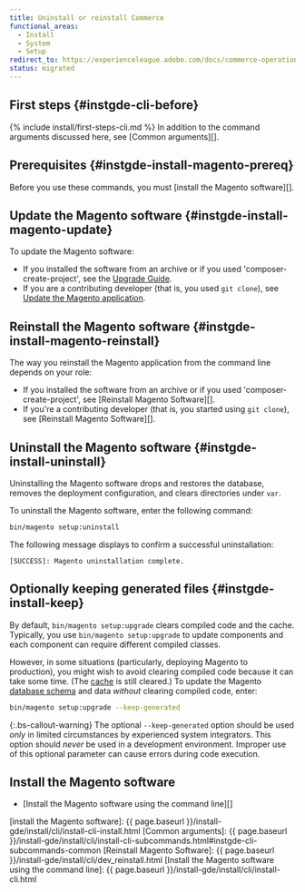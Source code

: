 ```yaml
---
title: Uninstall or reinstall Commerce
functional_areas:
  - Install
  - System
  - Setup
redirect_to: https://experienceleague.adobe.com/docs/commerce-operations/installation-guide/tutorials/uninstall.html
status: migrated
---
```


## First steps {#instgde-cli-before}

{% include install/first-steps-cli.md %}
In addition to the command arguments discussed here, see [Common arguments][].

## Prerequisites {#instgde-install-magento-prereq}

Before you use these commands, you must [install the Magento software][].

## Update the Magento software {#instgde-install-magento-update}

To update the Magento software:

*  If you installed the software from an archive or if you used 'composer-create-project', see the [Upgrade Guide](https://experienceleague.adobe.com/docs/commerce-operations/upgrade-guide/overview.html).
*  If you are a contributing developer (that is, you used `git clone`), see [Update the Magento application][].

## Reinstall the Magento software {#instgde-install-magento-reinstall}

The way you reinstall the Magento application from the command line depends on your role:

*  If you installed the software from an archive or if you used 'composer-create-project', see [Reinstall Magento Software][].
*  If you're a contributing developer (that is, you started using `git clone`), see [Reinstall Magento Software][].

## Uninstall the Magento software {#instgde-install-uninstall}

Uninstalling the Magento software drops and restores the database, removes the deployment configuration, and clears directories under `var`.

To uninstall the Magento software, enter the following command:

```bash
bin/magento setup:uninstall
```

The following message displays to confirm a successful uninstallation:

```terminal
[SUCCESS]: Magento uninstallation complete.
```

## Optionally keeping generated files {#instgde-install-keep}

By default, `bin/magento setup:upgrade` clears compiled code and the cache. Typically, you use `bin/magento setup:upgrade` to update components and each component can require different compiled classes.

However, in some situations (particularly, deploying Magento to production), you might wish to avoid clearing compiled code because it can take some time. (The [cache](https://glossary.magento.com/cache) is still cleared.) To update the Magento [database schema](https://glossary.magento.com/database-schema) and data *without* clearing compiled code, enter:

```bash
bin/magento setup:upgrade --keep-generated
```

{:.bs-callout-warning}
The optional `--keep-generated` option should be used _only_ in limited circumstances by experienced system integrators. This option should _never_ be used in a development environment. Improper use of this optional parameter can cause errors during code execution.

## Install the Magento software

*  [Install the Magento software using the command line][]

<!-- Link Definitions -->
[Update the Magento application]: https://experienceleague.adobe.com/docs/commerce-operations/upgrade-guide/developer/git-installs.html
[install the Magento software]: {{ page.baseurl }}/install-gde/install/cli/install-cli-install.html
[Common arguments]: {{ page.baseurl }}/install-gde/install/cli/install-cli-subcommands.html#instgde-cli-subcommands-common
[Reinstall Magento Software]: {{ page.baseurl }}/install-gde/install/cli/dev_reinstall.html
[Install the Magento software using the command line]: {{ page.baseurl }}/install-gde/install/cli/install-cli.html